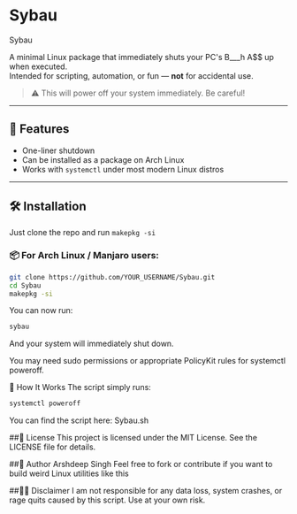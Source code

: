# Sybau

Sybau

A minimal Linux package that immediately shuts your PC's B___h A$$ up when executed.  
Intended for scripting, automation, or fun — **not** for accidental use.

> ⚠️ This will power off your system immediately. Be careful!

---

## 🚀 Features

- One-liner shutdown
- Can be installed as a package on Arch Linux
- Works with `systemctl` under most modern Linux distros

---

## 🛠️ Installation

Just clone the repo and run ```makepkg -si```

### 📦 For Arch Linux / Manjaro users:

```bash
git clone https://github.com/YOUR_USERNAME/Sybau.git
cd Sybau
makepkg -si
```

You can now run:

```bash
sybau
```
And your system will immediately shut down.

You may need sudo permissions or appropriate PolicyKit rules for systemctl poweroff.

🔧 How It Works
The script simply runs:

```bash
systemctl poweroff
```
You can find the script here: Sybau.sh

##📄 License
This project is licensed under the MIT License. See the LICENSE file for details.

##🧠 Author
Arshdeep Singh
Feel free to fork or contribute if you want to build weird Linux utilities like this 

##🙅‍♂️ Disclaimer
I am not responsible for any data loss, system crashes, or rage quits caused by this script. Use at your own risk.
